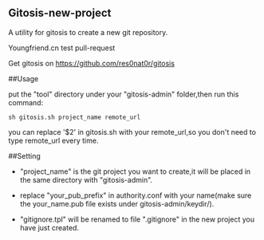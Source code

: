 Gitosis-new-project
--------------------
A utility for gitosis to create a new git repository.

Youngfriend.cn test pull-request

Get gitosis on <https://github.com/res0nat0r/gitosis>

##Usage

put the "tool" directory under your "gitosis-admin" folder,then run this command:

```shell
sh gitosis.sh project_name remote_url
```

you can replace '$2' in gitosis.sh with your remote_url,so you don't need to type remote_url every time.

##Setting

* "project_name" is the git project you want to create,it will be placed in the same directory with "gitosis-admin".

* replace "your_pub_prefix" in authority.conf with your name(make sure the your_name.pub file exists under gitosis-admin/keydir/).

* "gitignore.tpl" will be renamed to file ".gitignore" in the new project you have just created. 
